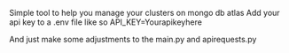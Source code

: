 
Simple tool to help you manage your clusters on mongo db atlas
Add your api key to a .env file like so
API_KEY=Yourapikeyhere

And just make some adjustments to the main.py and apirequests.py
